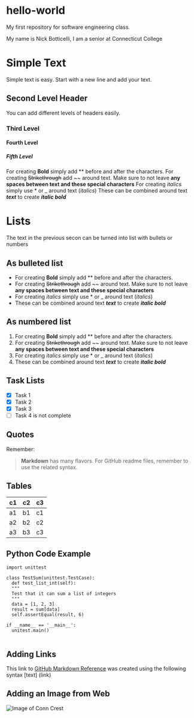 # hello-world
My first repository for software engineering class.

My name is Nick Botticelli,
I am a senior at Connecticut College

# **Simple Text**

Simple text is easy. Start with a new line and add your text.

## **Second Level Header**

You can add different levels of headers easily.

### **Third Level**

#### **Fourth Level**

##### **Fifth Level**

For creating **Bold** simply add ** before and after the characters.
For creating ~~Strikethrough~~ add ~~ around text. Make sure to not leave **any spaces between text and these special characters**
For creating *italics* simply use * or _ around text (_italics_)
These can be combined around text _**text**_ to create _**italic bold**_

# **Lists**

The text in the previous secon can be turned into list with bullets or numbers


## **As bulleted list**
* For creating **Bold** simply add ** before and after the characters.
* For creating ~~Strikethrough~~ add ~~ around text. Make sure to not leave **any spaces between text and these special characters**
* For creating *italics* simply use * or _ around text (_italics_)
* These can be combined around text _**text**_ to create _**italic bold**_

## **As numbered list**

1. For creating **Bold** simply add ** before and after the characters.
2. For creating ~~Strikethrough~~ add ~~ around text. Make sure to not leave **any spaces between text and these special characters**
3. For creating *italics* simply use * or _ around text (_italics_)
4. These can be combined around text _**text**_ to create _**italic bold**_

## **Task Lists**

- [x] Task 1
- [x] Task 2
- [x] Task 3
- [ ] Task 4 is not complete

## **Quotes**

Remember:
> **Markdown** has many flavors. For GitHub readme files, remember to use the related
> syntax.

## **Tables**

**c1** | **c2** | **c3**
---|----|---
a1 | b1 |c1
a2 | b2 | c2
a3 | b3 | c3

## **Python Code Example**

```
import unittest

class TestSum(unittest.TestCase):
  def test_list_int(self):
  """
  Test that it can sum a list of integers
  """
  data = [1, 2, 3]
  result = sum[data]
  self.assertEqual(result, 6)
  
if __name__ == '__main__':
  unitest.main()
  
```
## **Adding Links**
This link to [GitHub Markdown Reference](https://guides.github.com/features/mastering-markdown/) was created using the following syntax
[text] (link)

## **Adding an Image from Web**
![Image of Conn Crest](https://upload.wikimedia.org/wikipedia/en/thumb/8/8b/Formal_Seal_of_Connecticut_College%2C_New_London%2C_CT%2C_USA.svg/1200px-Formal_Seal_of_Connecticut_College%2C_New_London%2C_CT%2C_USA.svg.png)
